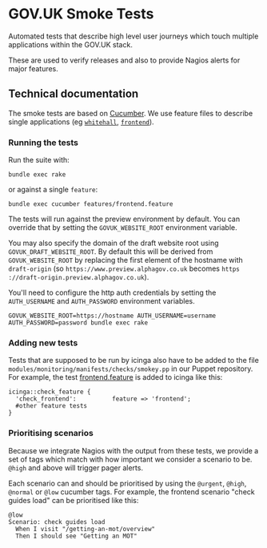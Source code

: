 # GOV.UK Smoke Tests

Automated tests that describe high level user journeys which touch multiple
applications within the GOV.UK stack.

These are used to verify releases and also to provide Nagios alerts for major
features.

## Technical documentation

The smoke tests are based on [Cucumber](http://cukes.info/). We use feature
files to describe single applications (eg
[`whitehall`](https://github.com/alphagov/whitehall),
[`frontend`](https://github.com/alphagov/frontend)).

### Running the tests

Run the suite with:

```
bundle exec rake
```

or against a single `feature`:

```
bundle exec cucumber features/frontend.feature
```

The tests will run against the preview environment by default.  You can
override that by setting the `GOVUK_WEBSITE_ROOT` environment variable.

You may also specify the domain of the draft website root using
`GOVUK_DRAFT_WEBSITE_ROOT`. By default this will be derived from
`GOVUK_WEBSITE_ROOT` by replacing the first element of the hostname with
`draft-origin` (so `https://www.preview.alphagov.co.uk` becomes `https
://draft-origin.preview.alphagov.co.uk`).

You'll need to configure the http auth credentials by setting the
`AUTH_USERNAME` and `AUTH_PASSWORD` environment variables.

    GOVUK_WEBSITE_ROOT=https://hostname AUTH_USERNAME=username AUTH_PASSWORD=password bundle exec rake

### Adding new tests

Tests that are supposed to be run by icinga also have to be added to the file
`modules/monitoring/manifests/checks/smokey.pp` in our Puppet repository. For
example, the test [frontend.feature](/features/frontend.feature)
is added to icinga like this:

```puppet
icinga::check_feature {
  'check_frontend':          feature => 'frontend';
  #other feature tests
}
```

### Prioritising scenarios

Because we integrate Nagios with the output from these tests, we provide a set
of tags which match with how important we consider a scenario to be. `@high` and
above will trigger pager alerts.

Each scenario can and should be prioritised by using the `@urgent`, `@high`,
`@normal` or `@low` cucumber tags. For example, the frontend scenario "check
guides load" can be prioritised like this:

```cucumber
@low
Scenario: check guides load
  When I visit "/getting-an-mot/overview"
  Then I should see "Getting an MOT"
```
